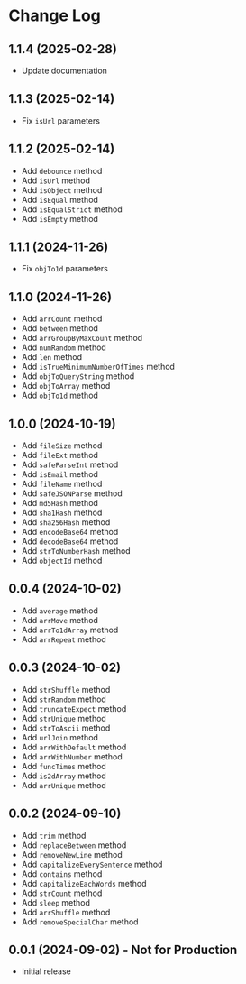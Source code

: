 # Change Log

## 1.1.4 (2025-02-28)

- Update documentation

## 1.1.3 (2025-02-14)

- Fix `isUrl` parameters

## 1.1.2 (2025-02-14)

- Add `debounce` method
- Add `isUrl` method
- Add `isObject` method
- Add `isEqual` method
- Add `isEqualStrict` method
- Add `isEmpty` method

## 1.1.1 (2024-11-26)

- Fix `objTo1d` parameters

## 1.1.0 (2024-11-26)

- Add `arrCount` method
- Add `between` method
- Add `arrGroupByMaxCount` method
- Add `numRandom` method
- Add `len` method
- Add `isTrueMinimumNumberOfTimes` method
- Add `objToQueryString` method
- Add `objToArray` method
- Add `objTo1d` method

## 1.0.0 (2024-10-19)

- Add `fileSize` method
- Add `fileExt` method
- Add `safeParseInt` method
- Add `isEmail` method
- Add `fileName` method
- Add `safeJSONParse` method
- Add `md5Hash` method
- Add `sha1Hash` method
- Add `sha256Hash` method
- Add `encodeBase64` method
- Add `decodeBase64` method
- Add `strToNumberHash` method
- Add `objectId` method

## 0.0.4 (2024-10-02)

- Add `average` method
- Add `arrMove` method
- Add `arrTo1dArray` method
- Add `arrRepeat` method

## 0.0.3 (2024-10-02)

- Add `strShuffle` method
- Add `strRandom` method
- Add `truncateExpect` method
- Add `strUnique` method
- Add `strToAscii` method
- Add `urlJoin` method
- Add `arrWithDefault` method
- Add `arrWithNumber` method
- Add `funcTimes` method
- Add `is2dArray` method
- Add `arrUnique` method

## 0.0.2 (2024-09-10)

- Add `trim` method
- Add `replaceBetween` method
- Add `removeNewLine` method
- Add `capitalizeEverySentence` method
- Add `contains` method
- Add `capitalizeEachWords` method
- Add `strCount` method
- Add `sleep` method
- Add `arrShuffle` method
- Add `removeSpecialChar` method

## 0.0.1 (2024-09-02) - Not for Production

- Initial release
